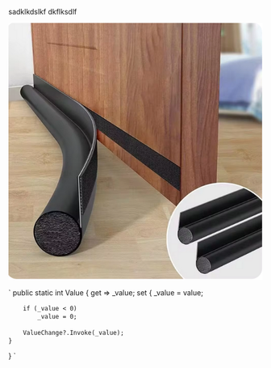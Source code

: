 sadklkdslkf
dkflksdlf

![image](firefox_q4GnTG3lIT.png)


`
public static int Value
{
    get => _value;
    set
    {
        _value = value;
        
        if (_value < 0)
            _value = 0;
        
        ValueChange?.Invoke(_value);
    }
}
`
